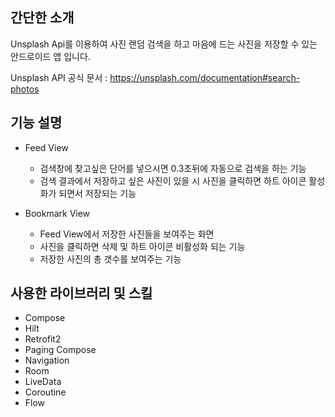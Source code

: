 ## 간단한 소개
Unsplash Api를 이용하여 사진 랜덤 검색을 하고 마음에 드는 사진을 저장할 수 있는 안드로이드 앱 입니다.

Unsplash API 공식 문서 : https://unsplash.com/documentation#search-photos

## 기능 설명
+ Feed View
  + 검색창에 찾고싶은 단어를 넣으시면 0.3초뒤에 자동으로 검색을 하는 기능 
  + 검색 결과에서 저장하고 싶은 사진이 있을 시 사진을 클릭하면 하트 아이콘 활성화가 되면서 저장되는 기능
 
+ Bookmark View
  + Feed View에서 저장한 사진들을 보여주는 화면
  + 사진을 클릭하면 삭제 및 하트 아이콘 비활성화 되는 기능
  + 저장한 사진의 총 갯수를 보여주는 기능
 
## 사용한 라이브러리 및 스킬
+ Compose
+ Hilt
+ Retrofit2
+ Paging Compose
+ Navigation
+ Room
+ LiveData
+ Coroutine
+ Flow





